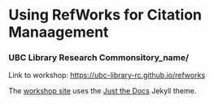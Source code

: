  # Using RefWorks for Citation Manaagement
 ### UBC Library Research Commonsitory_name/

Link to workshop: https://ubc-library-rc.github.io/refworks

The [workshop site](https://ubc-library-rc.github.io/intro-shell) uses the [Just the Docs](https://github.com/pmarsceill/just-the-docs) Jekyll theme.
